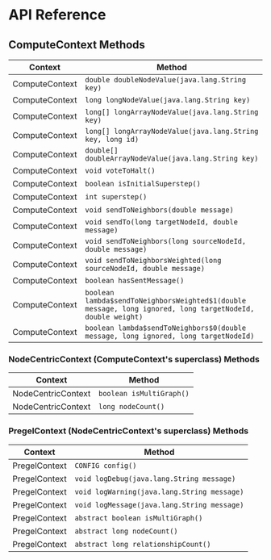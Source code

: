 
# API Reference

## ComputeContext Methods

| Context         | Method                                                       |
|-----------------|--------------------------------------------------------------|
| ComputeContext  | `double doubleNodeValue(java.lang.String key)`                 |
| ComputeContext  | `long longNodeValue(java.lang.String key)`                     |
| ComputeContext  | `long[] longArrayNodeValue(java.lang.String key)`              |
| ComputeContext  | `long[] longArrayNodeValue(java.lang.String key, long id)`     |
| ComputeContext  | `double[] doubleArrayNodeValue(java.lang.String key)`          |
| ComputeContext  | `void voteToHalt()`                                            |
| ComputeContext  | `boolean isInitialSuperstep()`                                 |
| ComputeContext  | `int superstep()`                                              |
| ComputeContext  | `void sendToNeighbors(double message)`                         |
| ComputeContext  | `void sendTo(long targetNodeId, double message)`               |
| ComputeContext  | `void sendToNeighbors(long sourceNodeId, double message)`      |
| ComputeContext  | `void sendToNeighborsWeighted(long sourceNodeId, double message)` |
| ComputeContext  | `boolean hasSentMessage()`                                     |
| ComputeContext  | `boolean lambda$sendToNeighborsWeighted$1(double message, long ignored, long targetNodeId, double weight)` |
| ComputeContext  | `boolean lambda$sendToNeighbors$0(double message, long ignored, long targetNodeId)` |


### NodeCentricContext (ComputeContext's superclass) Methods

| Context           | Method                                                                                                  |
|-------------------|---------------------------------------------------------------------------------------------------------|
| NodeCentricContext | `boolean isMultiGraph()`                                                                                |
| NodeCentricContext | `long nodeCount()`                                                                                      |


### PregelContext (NodeCentricContext's superclass) Methods

| Context         | Method                                              |
|-----------------|-----------------------------------------------------|
| PregelContext   | `CONFIG config()`                                   |
| PregelContext   | `void logDebug(java.lang.String message)`           |
| PregelContext   | `void logWarning(java.lang.String message)`         |
| PregelContext   | `void logMessage(java.lang.String message)`         |
| PregelContext   | `abstract boolean isMultiGraph()`                   |
| PregelContext   | `abstract long nodeCount()`                         |
| PregelContext   | `abstract long relationshipCount()`                 |
